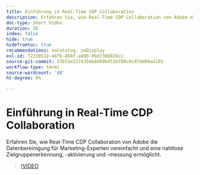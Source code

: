 ```yaml
---
title: Einführung in Real-Time CDP Collaboration
description: Erfahren Sie, wie Real-Time CDP Collaboration von Adobe die Datenbereinigung für Marketing-Experten vereinfacht und eine nahtlose Zielgruppenerkennung, -aktivierung und -messung ermöglicht.
doc-type: Short Video
duration: 35
index: false
hide: true
hidefromtoc: true
recommendations: noCatalog, noDisplay
exl-id: f223051e-44fb-468f-a40b-99d7360826cc
source-git-commit: 53b51e517435668d99b4516f80c0c074d06a4165
workflow-type: tm+mt
source-wordcount: '48'
ht-degree: 0%

---
```


# Einführung in Real-Time CDP Collaboration

Erfahren Sie, wie Real-Time CDP Collaboration von Adobe die Datenbereinigung für Marketing-Experten vereinfacht und eine nahtlose Zielgruppenerkennung, -aktivierung und -messung ermöglicht.

<!-- 65_OS511_3442426_34_introduction-to-realtime-cdp-collaboration -->
>[!VIDEO](https://video.tv.adobe.com/v/3458279/?learn=on&enablevpops=true)
